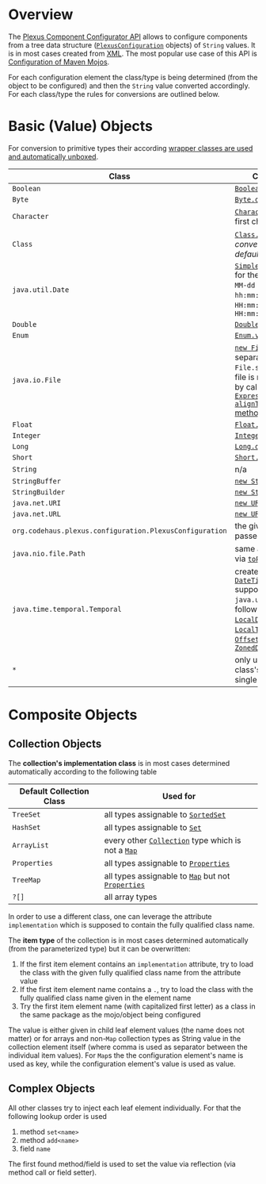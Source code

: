 <!-- MACRO{toc} -->

# Overview

The [Plexus Component Configurator API](apidocs/org/codehaus/plexus/component/configurator/package-summary.html) allows to configure components from a tree data structure ([`PlexusConfiguration`](apidocs/org/codehaus/plexus/configuration/PlexusConfiguration.html) objects) of `String` values. It is in most cases created from [XML](apidocs/org/codehaus/plexus/configuration/xml/XmlPlexusConfiguration.html). The most popular use case of this API is [Configuration of Maven Mojos](https://maven.apache.org/guides/mini/guide-configuring-plugins.html).

For each configuration element the class/type is being determined (from the object to be configured) and then the `String` value converted accordingly. For each class/type the rules for conversions are outlined below.

# Basic (Value) Objects

For conversion to primitive types their according [wrapper classes are used and automatically unboxed](https://docs.oracle.com/javase/tutorial/java/data/autoboxing.html).

Class | Conversion from String | Since
---|---|---
`Boolean` | [`Boolean.valueOf(String)`](https://docs.oracle.com/javase/8/docs/api/java/lang/Boolean.html#valueOf-java.lang.String-) | 
`Byte` | [`Byte.decode(String)`](https://docs.oracle.com/javase/8/docs/api/java/lang/Byte.html#decode-java.lang.String-) |
`Character` | [`Character.valueOf(char)`](https://docs.oracle.com/javase/8/docs/api/java/lang/Character.html#valueOf-char-) of the first character in the given string | 
`Class` | [`Class.forName(String)`](https://docs.oracle.com/javase/8/docs/api/java/lang/Class.html#forName-java.lang.String-). *This conversion is not enabled by default*. |
`java.util.Date` | [`SimpleDateFormat.parse(String)`](https://docs.oracle.com/javase/8/docs/api/java/text/DateFormat.html#parse-java.lang.String-) for the following patterns: `yyyy-MM-dd hh:mm:ss.S a`, `yyyy-MM-dd hh:mm:ssa`, `yyyy-MM-dd HH:mm:ss.S` or `yyyy-MM-dd HH:mm:ss` | 
`Double` | [`Double.valueOf(String)`](https://docs.oracle.com/javase/8/docs/api/java/lang/Double.html#valueOf-java.lang.String-) | 
`Enum` | [`Enum.valueOf(String)`](https://docs.oracle.com/javase/8/docs/api/java/lang/Enum.html#valueOf-java.lang.String-) | 
`java.io.File` | [`new File(String)`](https://docs.oracle.com/javase/8/docs/api/java/io/File.html#File-java.lang.String-) with the file separators normalized to `File.separatorChar`. In case the file is relative, it is made absolute by calling the given [`ExpressionEvaluator's alignToBaseDirectory(File)` method](apidocs/org/codehaus/plexus/component/configurator/expression/ExpressionEvaluator.html#alignToBaseDirectory(java.io.File)). | 
`Float` | [`Float.valueOf(String)`](https://docs.oracle.com/javase/8/docs/api/java/lang/Float.html#valueOf-java.lang.String-) | 
`Integer` | [`Integer.decode(String)`](https://docs.oracle.com/javase/8/docs/api/java/lang/Integer.html#decode-java.lang.String-) | 
`Long` | [`Long.decode(String)`](https://docs.oracle.com/javase/8/docs/api/java/lang/Long.html#decode-java.lang.String-) | 
`Short` | [`Short.decode(String)`](https://docs.oracle.com/javase/8/docs/api/java/lang/Short.html#decode-java.lang.String-) | 
`String` | n/a | 
`StringBuffer` | [`new StringBuffer(String)`](https://docs.oracle.com/javase/8/docs/api/java/lang/StringBuffer.html#StringBuffer-java.lang.String-) | 
`StringBuilder` | [`new StringBuilder(String)`](https://docs.oracle.com/javase/8/docs/api/java/lang/StringBuilder.html#StringBuilder-java.lang.String-) | 
`java.net.URI` | [`new URI(String)`](https://docs.oracle.com/javase/8/docs/api/java/net/URI.html#URI-java.lang.String-) | 
`java.net.URL` | [`new URL(String)`](https://docs.oracle.com/javase/8/docs/api/java/net/URL.html#URL-java.lang.String-) |
`org.codehaus.plexus.configuration.PlexusConfiguration` | the given `PlexusConfiguration` is passed as is (no conversion) | 
`java.nio.file.Path` | same as `java.io.File` converted via [`toPath()`](https://docs.oracle.com/javase/8/docs/api/java/io/File.html#toPath--) | 0.9.0.M3
`java.time.temporal.Temporal` | created from via [`DateTimeFormatter.parse(String)`](https://docs.oracle.com/javase/8/docs/api/java/time/format/DateTimeFormatter.html#parse-java.lang.CharSequence-) supporting same patterns as `java.util.Date`. Supports the following [`Temporal`](https://docs.oracle.com/javase/8/docs/api/java/time/temporal/Temporal.html) classes: [`LocalDate`](https://docs.oracle.com/javase/8/docs/api/java/time/temporal/LocalDate.html), [`LocalDateTime`](https://docs.oracle.com/javase/8/docs/api/java/time/temporal/LocalDateTime.html), [`LocalTime`](https://docs.oracle.com/javase/8/docs/api/java/time/temporal/LocalTime.html), [`Instant`](https://docs.oracle.com/javase/8/docs/api/java/time/temporal/Instant.html), [`OffsetDateTime`](https://docs.oracle.com/javase/8/docs/api/java/time/temporal/OffsetDateTime.html), [`OffsetTime`](https://docs.oracle.com/javase/8/docs/api/java/time/temporal/OffsetTime.html) and [`ZonedDateTime`](https://docs.oracle.com/javase/8/docs/api/java/time/temporal/ZonedDateTime.html) | 0.9.0.M3
`*` | only used as last resort, try class's constructor taking a single `String` value | 0.9.0.M3

# Composite Objects

## Collection Objects

The **collection's implementation class** is in most cases determined automatically according to the following table

Default Collection Class | Used for
--- | ---
`TreeSet` | all types assignable to [`SortedSet`](https://docs.oracle.com/javase/8/docs/api/java/util/SortedSet.html)
`HashSet` | all types assignable to [`Set`](https://docs.oracle.com/javase/8/docs/api/java/util/Set.html)
`ArrayList` | every other [`Collection`](https://docs.oracle.com/javase/8/docs/api/java/util/Collection.html) type which is not a [`Map`](https://docs.oracle.com/javase/8/docs/api/java/util/Map.html)
`Properties` | all types assignable to [`Properties`](https://docs.oracle.com/javase/8/docs/api/java/util/Properties.html)
`TreeMap` | all types assignable to [`Map`](https://docs.oracle.com/javase/8/docs/api/java/util/Map.html) but not [`Properties`](https://docs.oracle.com/javase/8/docs/api/java/util/Properties.html)
`?[]` | all array types

In order to use a different class, one can leverage the attribute `implementation` which is supposed to contain the fully qualified class name.

The **item type** of the collection is in most cases determined automatically (from the parameterized type) but it can be overwritten:

1. If the first item element contains an `implementation` attribute, try to load the class with the given fully qualified class name from the attribute value
1. If the first item element name contains a `.`, try to load the class with the fully qualified class name given in the element name
1. Try the first item element name (with capitalized first letter) as a class in the same package as the mojo/object being configured

The value is either given in child leaf element values (the name does not matter) or for arrays and non-`Map` collection types as String value in the collection element itself (where comma is used as separator between the individual item values).
For `Map`s the the configuration element's name is used as key, while the configuration element's value is used as value.

## Complex Objects

All other classes try to inject each leaf element individually. For that the following lookup order is used

1. method `set<name>`
1. method `add<name>`
1. field `name`

The first found method/field is used to set the value via reflection (via method call or field setter).
